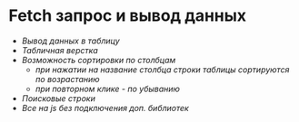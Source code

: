 # Fetch запрос и вывод данных

- _Вывод данных в таблицу_
- _Табличная верстка_
- _Возможность сортировки по столбцам_
    - _при нажатии на название столбца строки таблицы сортируются по возрастанию_
    - _при повторном клике - по убыванию_
- _Поисковые строки_
- _Все на js без подключения доп. библиотек_
